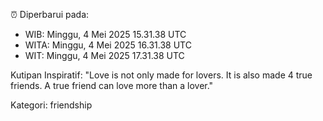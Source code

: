⏰ Diperbarui pada:
- WIB: Minggu, 4 Mei 2025 15.31.38 UTC
- WITA: Minggu, 4 Mei 2025 16.31.38 UTC
- WIT: Minggu, 4 Mei 2025 17.31.38 UTC

Kutipan Inspiratif:
"Love is not only made for lovers. It is also made 4 true friends. A true friend can love more than a lover."


Kategori: friendship

